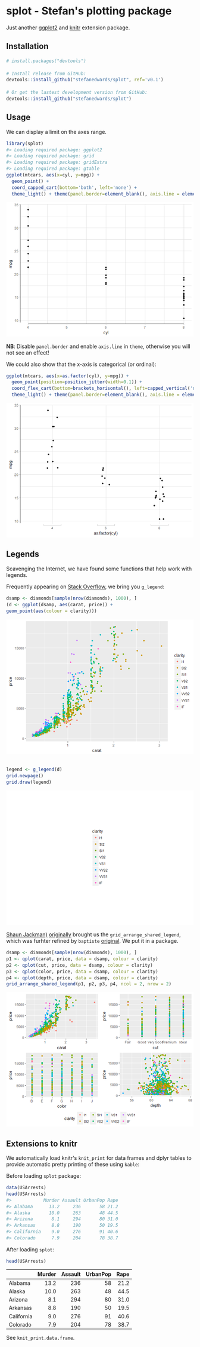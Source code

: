 
<!-- README.md is generated from README.Rmd. Please edit that file -->
splot - Stefan's plotting package
=================================

Just another [ggplot2](http://ggplot2.tidyverse.org) and [knitr](https://yihui.name/knitr/) extension package.

Installation
------------

``` r
# install.packages("devtools")

# Install release from GitHub:
devtools::install_github("stefanedwards/splot", ref='v0.1')

# Or get the lastest development version from GitHub:
devtools::install_github("stefanedwards/splot")
```

Usage
-----

We can display a limit on the axes range.

``` r
library(splot)
#> Loading required package: ggplot2
#> Loading required package: grid
#> Loading required package: gridExtra
#> Loading required package: gtable
ggplot(mtcars, aes(x=cyl, y=mpg)) + 
  geom_point() + 
  coord_capped_cart(bottom='both', left='none') +
  theme_light() + theme(panel.border=element_blank(), axis.line = element_line())
```

![](README/usage1-1.png)

**NB**: Disable `panel.border` and enable `axis.line` in `theme`, otherwise you will not see an effect!

We could also show that the x-axis is categorical (or ordinal):

``` r
ggplot(mtcars, aes(x=as.factor(cyl), y=mpg)) + 
  geom_point(position=position_jitter(width=0.1)) + 
  coord_flex_cart(bottom=brackets_horisontal(), left=capped_vertical('none')) +
  theme_light() + theme(panel.border=element_blank(), axis.line = element_line())
```

![](README/brackets_demo-1.png)

Legends
-------

Scavenging the Internet, we have found some functions that help work with legends.

Frequently appearing on [Stack Overflow](http://stackoverflow.com), we bring you `g_legend`:

``` r
dsamp <- diamonds[sample(nrow(diamonds), 1000), ]
(d <- ggplot(dsamp, aes(carat, price)) +
geom_point(aes(colour = clarity)))
```

![](README/g_legend-1.png)

``` r

legend <- g_legend(d)
grid.newpage()
grid.draw(legend)
```

![](README/g_legend-2.png)

[Shaun Jackman)](http://rpubs.com/sjackman) [originally](%5Bhttp://rpubs.com/sjackman/grid_arrange_shared_legend) brought us the `grid_arrange_shared_legend`, which was furhter refined by `baptiste` [original](https://github.com/tidyverse/ggplot2/wiki/Share-a-legend-between-two-ggplot2-graphs). We put it in a package.

``` r
dsamp <- diamonds[sample(nrow(diamonds), 1000), ]
p1 <- qplot(carat, price, data = dsamp, colour = clarity)
p2 <- qplot(cut, price, data = dsamp, colour = clarity)
p3 <- qplot(color, price, data = dsamp, colour = clarity)
p4 <- qplot(depth, price, data = dsamp, colour = clarity)
grid_arrange_shared_legend(p1, p2, p3, p4, ncol = 2, nrow = 2)
```

![](README/grid_arrange_shared_legend-1.png)

Extensions to knitr
-------------------

We automatically load knitr's `knit_print` for data frames and dplyr tables to provide automatic pretty printing of these using `kable`:

Before loading `splot` package:

``` r
data(USArrests)
head(USArrests)
#>            Murder Assault UrbanPop Rape
#> Alabama      13.2     236       58 21.2
#> Alaska       10.0     263       48 44.5
#> Arizona       8.1     294       80 31.0
#> Arkansas      8.8     190       50 19.5
#> California    9.0     276       91 40.6
#> Colorado      7.9     204       78 38.7
```

After loading `splot`:

``` r
head(USArrests)
```

|            |  Murder|  Assault|  UrbanPop|  Rape|
|------------|-------:|--------:|---------:|-----:|
| Alabama    |    13.2|      236|        58|  21.2|
| Alaska     |    10.0|      263|        48|  44.5|
| Arizona    |     8.1|      294|        80|  31.0|
| Arkansas   |     8.8|      190|        50|  19.5|
| California |     9.0|      276|        91|  40.6|
| Colorado   |     7.9|      204|        78|  38.7|

See `knit_print.data.frame`.
